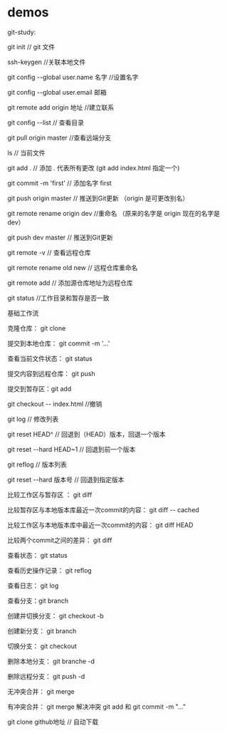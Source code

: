 # demos
git-study:


git init  // git 文件

ssh-keygen  //关联本地文件

git config --global user.name 名字    //设置名字

git config --global user.email 邮箱

git remote add origin 地址  //建立联系

git config --list  // 查看目录

git pull origin master  //查看远端分支

ls  // 当前文件



git add .  // 添加 . 代表所有更改  (git add index.html 指定一个)

git commit -m 'first'  // 添加名字 first

git push origin master   // 推送到Git更新  （origin 是可更改别名）


git remote rename origin dev  //重命名  （原来的名字是 origin  现在的名字是 dev）

git push dev master // 推送到Git更新


git remote -v   // 查看远程仓库

git remote rename old new  // 远程仓库重命名

git remote add <name> <remote>  // 添加源仓库地址为远程仓库

git status  //工作目录和暂存是否一致

基础工作流

克隆仓库： git clone <repository>

提交到本地仓库： git commit -m '...'

查看当前文件状态： git status 

提交内容到远程仓库： git push <remote><branch>

提交到暂存区：git add <pathspec>

git checkout -- index.html //撤销

git log   // 修改列表

git reset HEAD^   // 回退到（HEAD）版本，回退一个版本

git reset --hard HEAD~1  // 回退到前一个版本

git reflog  // 版本列表

git reset --hard  版本号   // 回退到指定版本


比较工作区与暂存区 ： git diff 

比较暂存区与本地版本库最近一次commit的内容： git diff -- cached

比较工作区与本地版本库中最近一次commit的内容： git diff HEAD 

比较两个commit之间的差异： git diff <commit-id> <commit-id>

查看状态： git status 

查看历史操作记录： git reflog

查看日志： git log <fileName>

查看分支：git branch

创建并切换分支： git checkout -b <name>

创建新分支： git branch <name>

切换分支： git checkout <name>

删除本地分支： git branche -d <name>

删除远程分支： git push -d <origin> <branch>

无冲突合并： git merge <branch>

有冲突合并： git merge <branch> 解决冲突 git add <pathspec>   和   git commit -m "..."


git clone github地址  // 自动下载